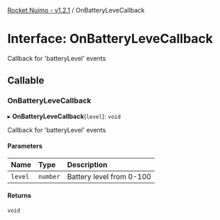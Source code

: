 [Rocket Nuimo - v1.2.1](../README.md) / OnBatteryLeveCallback

# Interface: OnBatteryLeveCallback

Callback for 'batteryLevel' events

## Callable

### OnBatteryLeveCallback

▸ **OnBatteryLeveCallback**(`level`): `void`

Callback for 'batteryLevel' events

#### Parameters

| Name | Type | Description |
| :------ | :------ | :------ |
| `level` | `number` | Battery level from 0-100 |

#### Returns

`void`
